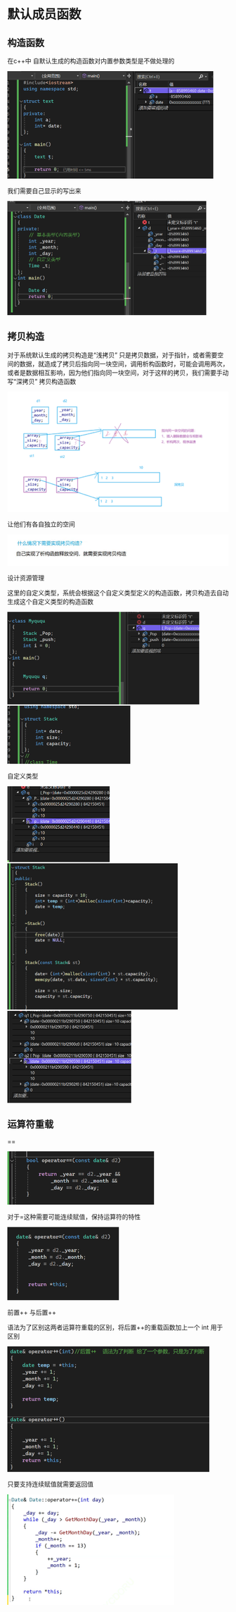 # 默认成员函数

## 构造函数

在c++中 自默认生成的构造函数对内置参数类型是不做处理的

<img src="picture/image-20240402185556770.png" alt="image-20240402185556770" style="zoom:50%;" />

我们需要自己显示的写出来

<img src="picture/image-20240402191444130.png" alt="image-20240402191444130" style="zoom:50%;" />



## 拷贝构造

对于系统默认生成的拷贝构造是“浅拷贝” 只是拷贝数据，对于指针，或者需要空间的数据，就造成了拷贝后指向同一块空间，调用析构函数时，可能会调用两次，或者是数据相互影响，因为他们指向同一块空间，对于这样的拷贝，我们需要手动写“深拷贝” 拷贝构造函数

<img src="picture/image-20240402191154146-17229986093516.png" alt="image-20240402191154146" style="zoom: 50%;" />

让他们有各自独立的空间

<img src="picture/image-20240402191626775.png" alt="image-20240402191626775" style="zoom:67%;" />

设计资源管理

这里的自定义类型，系统会根据这个自定义类型定义的构造函数，拷贝构造去自动生成这个自定义类型的构造函数

<img src="picture/image-20240402192637966.png" alt="image-20240402192637966" style="zoom:50%;" />

<img src="picture/image-20240402192651886.png" alt="image-20240402192651886" style="zoom:50%;" />

自定义类型

<img src="picture/image-20240402193502520.png" alt="image-20240402193502520" style="zoom:50%;" />

<img src="picture/image-20240402193518092.png" alt="image-20240402193518092" style="zoom:50%;" />

<img src="picture/image-20240402193734902.png" alt="image-20240402193734902" style="zoom:50%;" />

## 运算符重载

==

<img src="picture/image-20240402195701459.png" alt="image-20240402195701459" style="zoom: 50%;" />

对于=这种需要可能连续赋值，保持运算符的特性

<img src="picture/image-20240402200951189.png" alt="image-20240402200951189" style="zoom:50%;" />

前置++ 与后置++

语法为了区别这两者运算符重载的区别，将后置++的重载函数加上一个 int  用于区别



<img src="picture/image-20240402201653531.png" alt="image-20240402201653531" style="zoom:50%;" />

只要支持连续赋值就需要返回值



<img src="picture/image-20240402210423551.png" alt="image-20240402210423551" style="zoom:50%;" />